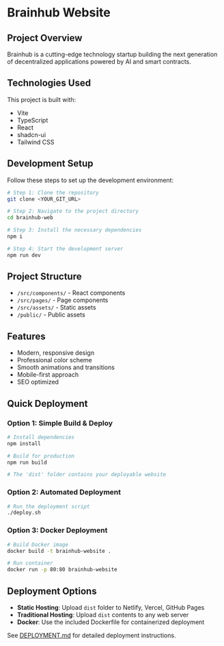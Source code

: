 # Brainhub Website

## Project Overview

Brainhub is a cutting-edge technology startup building the next generation of decentralized applications powered by AI and smart contracts.

## Technologies Used

This project is built with:

- Vite
- TypeScript
- React
- shadcn-ui
- Tailwind CSS

## Development Setup

Follow these steps to set up the development environment:

```sh
# Step 1: Clone the repository
git clone <YOUR_GIT_URL>

# Step 2: Navigate to the project directory
cd brainhub-web

# Step 3: Install the necessary dependencies
npm i

# Step 4: Start the development server
npm run dev
```

## Project Structure

- `/src/components/` - React components
- `/src/pages/` - Page components
- `/src/assets/` - Static assets
- `/public/` - Public assets

## Features

- Modern, responsive design
- Professional color scheme
- Smooth animations and transitions
- Mobile-first approach
- SEO optimized

## Quick Deployment

### Option 1: Simple Build & Deploy

```bash
# Install dependencies
npm install

# Build for production
npm run build

# The 'dist' folder contains your deployable website
```

### Option 2: Automated Deployment

```bash
# Run the deployment script
./deploy.sh
```

### Option 3: Docker Deployment

```bash
# Build Docker image
docker build -t brainhub-website .

# Run container
docker run -p 80:80 brainhub-website
```

## Deployment Options

- **Static Hosting**: Upload `dist` folder to Netlify, Vercel, GitHub Pages
- **Traditional Hosting**: Upload `dist` contents to any web server
- **Docker**: Use the included Dockerfile for containerized deployment

See [DEPLOYMENT.md](./DEPLOYMENT.md) for detailed deployment instructions.
